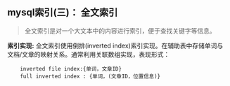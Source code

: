 ## mysql索引(三)： 全文索引
>全文索引是对一个大文本中的内容进行索引，便于查找关键字等信息。

**索引实现:**
全文索引使用倒排(inverted index)索引实现。在辅助表中存储单词与文档/文章的映射关系。通常利用关联数组实现，表现形式：
    
        inverted file index:{单词，文章ID}
        full inverted index : {单词，(文章ID，位置信息)}